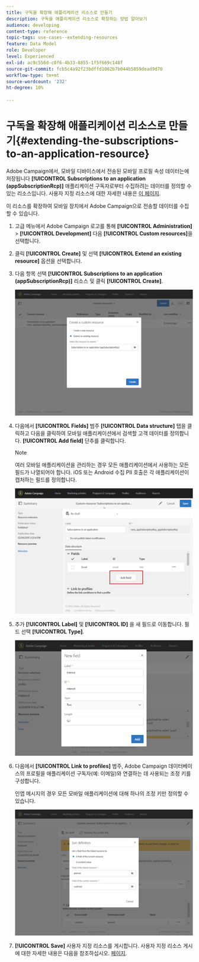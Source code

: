 ```yaml
---
title: 구독을 확장해 애플리케이션 리소스로 만들기
description: 구독을 애플리케이션 리소스로 확장하는 방법 알아보기
audience: developing
content-type: reference
topic-tags: use-cases--extending-resources
feature: Data Model
role: Developer
level: Experienced
exl-id: ac9c556d-c0f6-4b33-8855-1f5f669c148f
source-git-commit: fcb5c4a92f23bdffd1082b7b044b5859dead9d70
workflow-type: tm+mt
source-wordcount: '232'
ht-degree: 10%

---
```


# 구독을 확장해 애플리케이션 리소스로 만들기{#extending-the-subscriptions-to-an-application-resource}

Adobe Campaign에서, 모바일 디바이스에서 전송된 모바일 프로필 속성 데이터는에 저장됩니다 **[!UICONTROL Subscriptions to an application (appSubscriptionRcp)]** 애플리케이션 구독자로부터 수집하려는 데이터를 정의할 수 있는 리소스입니다. 사용자 지정 리소스에 대한 자세한 내용은 [이 페이지](../../developing/using/key-steps-to-add-a-resource.md).

이 리소스를 확장하여 모바일 장치에서 Adobe Campaign으로 전송할 데이터를 수집할 수 있습니다.

1. 고급 메뉴에서 Adobe Campaign 로고를 통해 **[!UICONTROL Administration]** > **[!UICONTROL Development]** 다음 **[!UICONTROL Custom resources]**&#x200B;을 선택합니다.
1. 클릭 **[!UICONTROL Create]** 및 선택 **[!UICONTROL Extend an existing resource]** 옵션을 선택합니다.
1. 다음 항목 선택 **[!UICONTROL Subscriptions to an application (appSubscriptionRcp)]** 리소스 및 클릭 **[!UICONTROL Create]**.

   ![](assets/in_app_personal_data_4.png)

1. 다음에서 **[!UICONTROL Fields]** 범주 **[!UICONTROL Data structure]** 탭을 클릭하고 다음을 클릭하여 모바일 애플리케이션에서 검색할 고객 데이터를 정의합니다. **[!UICONTROL Add field]** 단추를 클릭합니다.

   >[!NOTE]
   >
   >여러 모바일 애플리케이션을 관리하는 경우 모든 애플리케이션에서 사용하는 모든 필드가 나열되어야 합니다. iOS 또는 Android 수집 PII 호출은 각 애플리케이션이 캡처하는 필드를 정의합니다.

   ![](assets/in_app_personal_data.png)

1. 추가 **[!UICONTROL Label]** 및 **[!UICONTROL ID]** 을 새 필드로 이동합니다. 필드 선택 **[!UICONTROL Type]**.

   ![](assets/schema_extension_uc9.png)

1. 다음에서 **[!UICONTROL Link to profiles]** 범주, Adobe Campaign 데이터베이스의 프로필을 애플리케이션 구독자(예: 이메일)와 연결하는 데 사용되는 조정 키를 구성합니다.

   인앱 메시지의 경우 모든 모바일 애플리케이션에 대해 하나의 조정 키만 정의할 수 있습니다.

   ![](assets/in_app_personal_data_3.png)

1. **[!UICONTROL Save]** 사용자 지정 리소스를 게시합니다. 사용자 지정 리소스 게시에 대한 자세한 내용은 다음을 참조하십시오. [페이지](../../developing/using/updating-the-database-structure.md#publishing-a-custom-resource).
